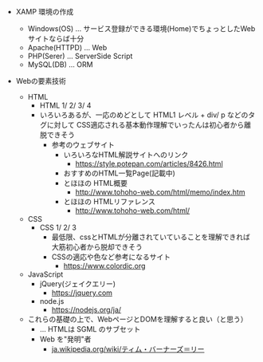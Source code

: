 - XAMP 環境の作成
  - Windows(OS) ... サービス登録ができる環境(Home)でちょっとしたWebサイトならば十分
  - Apache(HTTPD) ... Web
  - PHP(Serer)  ... ServerSide Script
  - MySQL(DB)   ... ORM

- Webの要素技術
  - HTML
    - HTML 1/ 2/ 3/ 4
    - いろいろあるが、一応のめどとして HTML1 レベル + div/ p などのタグに対して CSS適応される基本動作理解でいったんは初心者から離脱できそう
      - 参考のウェブサイト
        - いろいろなHTML解説サイトへのリンク
           - https://style.potepan.com/articles/8426.html
        - おすすめのHTML一覧Page(記載中)
        - とほほの HTML概要
           - http://www.tohoho-web.com/html/memo/index.htm
        - とほほの HTMLリファレンス
           - http://www.tohoho-web.com/html/
  - CSS
    - CSS 1/ 2/ 3
      - 最低限、cssとHTMLが分離されていていることを理解できれば大筋初心者から脱却できそう
      - CSSの適応や色など参考になるサイト
        - https://www.colordic.org
  - JavaScript
    - jQuery(ジェイクエリー)
      - https://jquery.com
    - node.js
      - https://nodejs.org/ja/
  - これらの基礎の上で、WebページとDOMを理解すると良い（と思う）
    - ... HTMLは SGML のサブセット
    - Web を"発明"者
       - [ja.wikipedia.org/wiki/ティム・バーナーズ＝リー](https://ja.wikipedia.org/wiki/ティム・バーナーズ＝リー)
